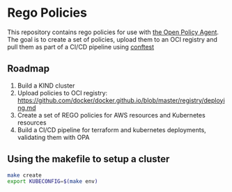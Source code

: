 # Rego Policies

This repository contains rego policies for use with [the Open Policy Agent](https://www.openpolicyagent.org/). The goal is to create a set of policies, upload them to an OCI registry and pull them as part of a CI/CD pipeline using [conftest](https://github.com/instrumenta/conftest)

## Roadmap

1. Build a KIND cluster
2. Upload policies to OCI registry: https://github.com/docker/docker.github.io/blob/master/registry/deploying.md
3. Create a set of REGO policies for AWS resources and Kubernetes resources
4. Build a CI/CD pipeline for terraform and kubernetes deployments, validating them with OPA

## Using the makefile to setup a cluster

```bash
make create
export KUBECONFIG=$(make env)
```

